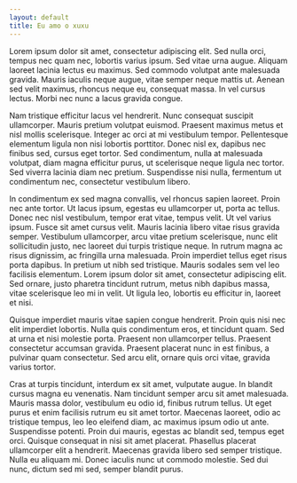 ```yaml
---
layout: default
title: Eu amo o xuxu
---
```


Lorem ipsum dolor sit amet, consectetur adipiscing elit. Sed nulla orci, tempus nec quam nec, lobortis varius ipsum. Sed vitae urna augue. Aliquam laoreet lacinia lectus eu maximus. Sed commodo volutpat ante malesuada gravida. Mauris iaculis neque augue, vitae semper neque mattis ut. Aenean sed velit maximus, rhoncus neque eu, consequat massa. In vel cursus lectus. Morbi nec nunc a lacus gravida congue.

Nam tristique efficitur lacus vel hendrerit. Nunc consequat suscipit ullamcorper. Mauris pretium volutpat euismod. Praesent maximus metus et nisl mollis scelerisque. Integer ac orci at mi vestibulum tempor. Pellentesque elementum ligula non nisi lobortis porttitor. Donec nisl ex, dapibus nec finibus sed, cursus eget tortor. Sed condimentum, nulla at malesuada volutpat, diam magna efficitur purus, ut scelerisque neque ligula nec tortor. Sed viverra lacinia diam nec pretium. Suspendisse nisi nulla, fermentum ut condimentum nec, consectetur vestibulum libero.

In condimentum ex sed magna convallis, vel rhoncus sapien laoreet. Proin nec ante tortor. Ut lacus ipsum, egestas eu ullamcorper ut, porta ac tellus. Donec nec nisl vestibulum, tempor erat vitae, tempus velit. Ut vel varius ipsum. Fusce sit amet cursus velit. Mauris lacinia libero vitae risus gravida semper. Vestibulum ullamcorper, arcu vitae pretium scelerisque, nunc elit sollicitudin justo, nec laoreet dui turpis tristique neque. In rutrum magna ac risus dignissim, ac fringilla urna malesuada. Proin imperdiet tellus eget risus porta dapibus. In pretium ut nibh sed tristique. Mauris sodales sem vel leo facilisis elementum. Lorem ipsum dolor sit amet, consectetur adipiscing elit. Sed ornare, justo pharetra tincidunt rutrum, metus nibh dapibus massa, vitae scelerisque leo mi in velit. Ut ligula leo, lobortis eu efficitur in, laoreet et nisi.

Quisque imperdiet mauris vitae sapien congue hendrerit. Proin quis nisi nec elit imperdiet lobortis. Nulla quis condimentum eros, et tincidunt quam. Sed at urna et nisi molestie porta. Praesent non ullamcorper tellus. Praesent consectetur accumsan gravida. Praesent placerat nunc in est finibus, a pulvinar quam consectetur. Sed arcu elit, ornare quis orci vitae, gravida varius tortor.

Cras at turpis tincidunt, interdum ex sit amet, vulputate augue. In blandit cursus magna eu venenatis. Nam tincidunt semper arcu sit amet malesuada. Mauris massa dolor, vestibulum eu odio id, finibus rutrum tellus. Ut eget purus et enim facilisis rutrum eu sit amet tortor. Maecenas laoreet, odio ac tristique tempus, leo leo eleifend diam, ac maximus ipsum odio ut ante. Suspendisse potenti. Proin dui mauris, egestas ac blandit sed, tempus eget orci. Quisque consequat in nisi sit amet placerat. Phasellus placerat ullamcorper elit a hendrerit. Maecenas gravida libero sed semper tristique. Nulla eu aliquam mi. Donec iaculis nunc ut commodo molestie. Sed dui nunc, dictum sed mi sed, semper blandit purus.
